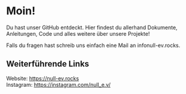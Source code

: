 # Moin!  
Du hast unser GitHub entdeckt. Hier findest du allerhand Dokumente, Anleitungen, Code und alles weitere über unsere Projekte!

Falls du fragen hast schreib uns einfach eine Mail an info<at>null-ev.rocks.

## Weiterführende Links
Website: https://null-ev.rocks  
Instagram: https://instagram.com/null_e.v/

<!---
NULL-eV/NULL-eV is a ✨ special ✨ repository because its `README.md` (this file) appears on your GitHub profile.
You can click the Preview link to take a look at your changes.
--->
